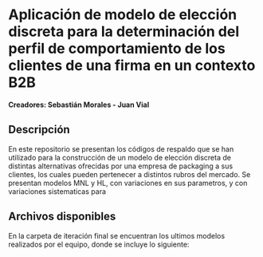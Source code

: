 # Aplicación de modelo de elección discreta para la determinación del perfil de comportamiento de los clientes de una firma en un contexto B2B

__Creadores: Sebastián Morales - Juan Vial__

## Descripción

En este repositorio se presentan los códigos de respaldo que se han utilizado para la construcción de un modelo de elección discreta de distintas alternativas ofrecidas por una empresa de packaging a sus clientes, los cuales pueden pertenecer a distintos rubros del mercado. Se presentan modelos MNL y  HL, con variaciones en sus parametros, y con variaciones sistematicas para

## Archivos disponibles

En la carpeta de iteración final se encuentran los ultimos modelos realizados por el equipo, donde se incluye lo siguiente:


